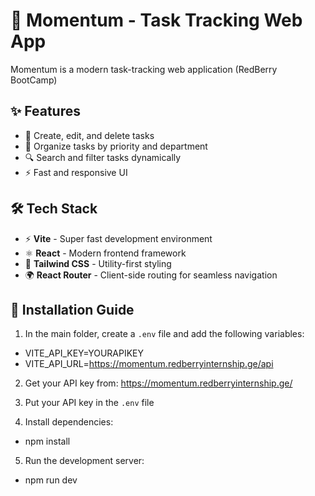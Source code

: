 # 🚀 Momentum - Task Tracking Web App

Momentum is a modern task-tracking web application (RedBerry BootCamp)

## ✨ Features

- 📝 Create, edit, and delete tasks
- 📌 Organize tasks by priority and department
- 🔍 Search and filter tasks dynamically
- ⚡ Fast and responsive UI

## 🛠️ Tech Stack

- ⚡ **Vite** - Super fast development environment
- ⚛️ **React** - Modern frontend framework
- 🎨 **Tailwind CSS** - Utility-first styling
- 🌍 **React Router** - Client-side routing for seamless navigation

## 🔧 Installation Guide

1. In the main folder, create a `.env` file and add the following variables:

- VITE_API_KEY=YOURAPIKEY
- VITE_API_URL=https://momentum.redberryinternship.ge/api

2. Get your API key from: https://momentum.redberryinternship.ge/

3. Put your API key in the `.env` file

4. Install dependencies:

- npm install

5. Run the development server:

- npm run dev
